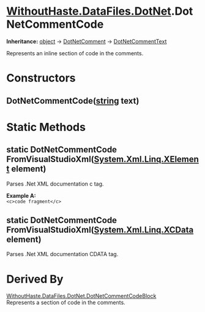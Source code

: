 # [WithoutHaste.DataFiles.DotNet](TableOfContents.WithoutHaste.DataFiles.DotNet.md).DotNetCommentCode

**Inheritance:** [object](https://docs.microsoft.com/en-us/dotnet/api/system.object) → [DotNetComment](WithoutHaste.DataFiles.DotNet.DotNetComment.md) → [DotNetCommentText](WithoutHaste.DataFiles.DotNet.DotNetCommentText.md)  

Represents an inline section of code in the comments.  

# Constructors

## DotNetCommentCode([string](https://docs.microsoft.com/en-us/dotnet/api/system.string) text)

# Static Methods

## static DotNetCommentCode FromVisualStudioXml([System.Xml.Linq.XElement](https://docs.microsoft.com/en-us/dotnet/api/system.xml.linq.xelement) element)

Parses .Net XML documentation c tag.  

**Example A:**  
`<c>code fragment</c>`  

## static DotNetCommentCode FromVisualStudioXml([System.Xml.Linq.XCData](https://docs.microsoft.com/en-us/dotnet/api/system.xml.linq.xcdata) element)

Parses .Net XML documentation CDATA tag.  

# Derived By

[WithoutHaste.DataFiles.DotNet.DotNetCommentCodeBlock](WithoutHaste.DataFiles.DotNet.DotNetCommentCodeBlock.md)  
Represents a section of code in the comments.  

